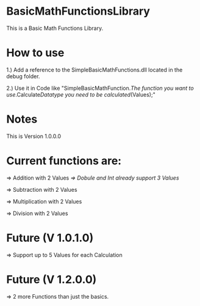 # BasicMathFunctionsLibrary
This is a Basic Math Functions Library.

# How to use
1.) Add a reference to the SimpleBasicMathFunctions.dll located in the debug folder.

2.) Use it in Code like "SimpleBasicMathFunction.*The function you want to use*.Calculate*Datatype you need to be calculated*(Values);"


# Notes
This is Version 1.0.0.0

# Current functions are:
=> Addition with 2 Values *=> Dobule and Int already support 3 Values*

=> Subtraction with 2 Values

=> Multiplication with 2 Values

=> Division with 2 Values

# Future (V 1.0.1.0)
=> Support up to 5 Values for each Calculation

# Future (V 1.2.0.0)
=> 2 more Functions than just the basics.
